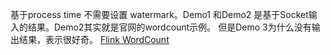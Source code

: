 基于process time 不需要设置 watermark。Demo1 和Demo2 是基于Socket输入的结果。Demo2其实就是官网的wordcount示例。
但是Demo 3为什么没有输出结果，表示很好奇。
[Flink WordCount](https://ci.apache.org/projects/flink/flink-docs-release-1.6/dev/datastream_api.html#example-program)